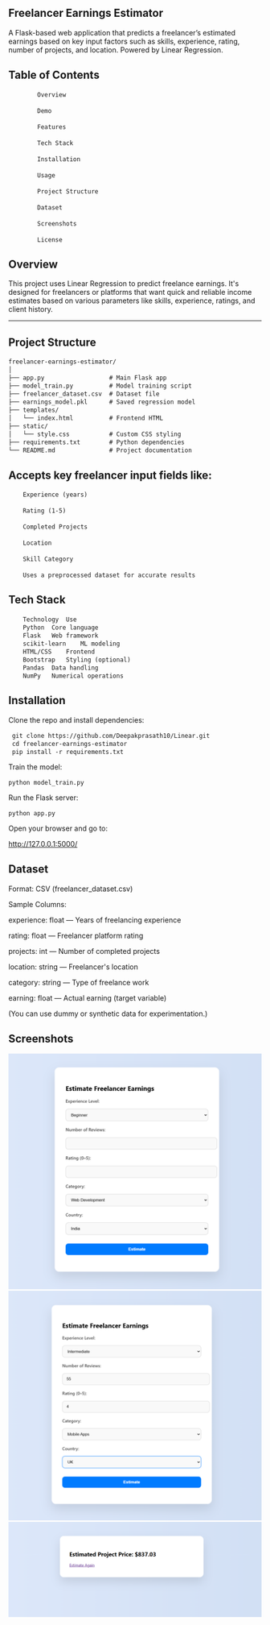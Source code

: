 
## Freelancer Earnings Estimator
A Flask-based web application that predicts a freelancer’s estimated earnings based on key input factors such as skills, experience, rating, number of projects, and location. Powered by Linear Regression.

## Table of Contents
            Overview

            Demo

            Features

            Tech Stack

            Installation

            Usage

            Project Structure

            Dataset

            Screenshots

            License

## Overview

   This project uses Linear Regression to predict freelance earnings. It's designed for freelancers or platforms that want quick and reliable income estimates based on various parameters like skills, experience, ratings, and client history.

---
## Project Structure
```
freelancer-earnings-estimator/
│
├── app.py                  # Main Flask app
├── model_train.py          # Model training script
├── freelancer_dataset.csv  # Dataset file
├── earnings_model.pkl      # Saved regression model
├── templates/
│   └── index.html          # Frontend HTML
├── static/
│   └── style.css           # Custom CSS styling
├── requirements.txt        # Python dependencies
└── README.md               # Project documentation
```
## Accepts key freelancer input fields like:

        Experience (years)

        Rating (1-5)

        Completed Projects

        Location

        Skill Category

        Uses a preprocessed dataset for accurate results

## Tech Stack
        Technology	Use
        Python	Core language
        Flask	Web framework
        scikit-learn	ML modeling
        HTML/CSS	Frontend
        Bootstrap	Styling (optional)
        Pandas	Data handling
        NumPy	Numerical operations

## Installation
Clone the repo and install dependencies:
```
 git clone https://github.com/Deepakprasath10/Linear.git
 cd freelancer-earnings-estimator
 pip install -r requirements.txt
```
Train the model:
```
python model_train.py
```

Run the Flask server:

```
python app.py
```
Open your browser and go to:

http://127.0.0.1:5000/

##  Dataset
Format: CSV (freelancer_dataset.csv)

Sample Columns:

experience: float — Years of freelancing experience

rating: float — Freelancer platform rating

projects: int — Number of completed projects

location: string — Freelancer's location

category: string — Type of freelance work

earning: float — Actual earning (target variable)

(You can use dummy or synthetic data for experimentation.)

## Screenshots

![alt text](<Screenshot 2025-08-01 185454.png>)
![alt text](<Screenshot 2025-08-01 185519.png>)
![alt text](<Screenshot 2025-08-01 185528.png>)